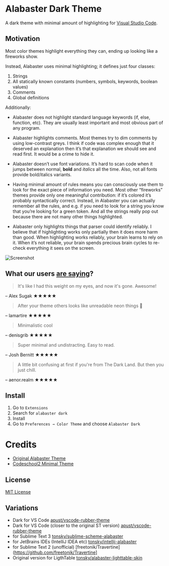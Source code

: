 # Alabaster Dark Theme

A dark theme with minimal amount of highlighting for
[Visual Studio Code](http://code.visualstudio.com).

## Motivation

Most color themes highlight everything they can, ending up looking like a
fireworks show.

Instead, Alabaster uses minimal highlighting; it defines just four classes:

1. Strings
2. All statically known constants (numbers, symbols, keywords, boolean values)
3. Comments
4. Global definitions

Additionally:

- Alabaster does not highlight standard language keywords (if, else, function,
  etc). They are usually least important and most obvious part of any program.

- Alabaster highlights comments. Most themes try to dim comments by using
  low-contrast greys. I think if code was complex enough that it deserved an
  explanation then it’s that explanation we should see and read first. It would
  be a crime to hide it.

- Alabaster doesn’t use font variations. It’s hard to scan code when it jumps
  between normal, **bold** and _italics_ all the time. Also, not all fonts
  provide bold/italics variants.

- Having minimal amount of rules means you can consciously use them to look for
  the exact piece of information you need. Most other “fireworks” themes provide
  only one meaningful contribution: if it’s colored it’s probably syntactically
  correct. Instead, in Alabaster you can actually remember all the rules, and
  e.g. if you need to look for a string you know that you’re looking for a green
  token. And all the strings really pop out because there are not many other
  things highlighted.

- Alabaster only highlights things that parser could identify reliably. I
  believe that if highlighting works only partially then it does more harm than
  good. When highlighting works reliably, your brain learns to rely on it. When
  it’s not reliable, your brain spends precious brain cycles to re-check
  everything it sees on the screen.

![Screenshot](https://raw.githubusercontent.com/tonsky/vscode-theme-alabaster/master/screenshot.png)

## What our users [are saying](https://marketplace.visualstudio.com/items?itemName=tonsky.theme-alabaster&ssr=false#review-details)?

> It's like I had this weight on my eyes, and now it's gone. Awesome!

– Alex Sugak ★★★★★

> After your theme others looks like unreadable neon things 🤯

– lamartire ★★★★★

> Minimalistic cool

– denisgrib ★★★★★

> Super minimal and undistracting. Easy to read.

– Josh Bernitt ★★★★★

> A little bit confusing at first if you're from The Dark Land. But then you
> just chill.

– aenor.realm ★★★★★

## Install

1. Go to `Extensions`
2. Search for `alabaster dark`
3. Install
4. Go to `Preferences → Color Theme` and choose `Alabaster Dark`

# Credits

- [Original Alabaster Theme](https://github.com/tonsky/sublime-scheme-alabaster)
- [Codeschool2 Minimal Theme](https://github.com/bernik/vscode-theme-codeschool2-minimal)

## License

[MIT License](https://github.com/tonsky/vscode-theme-alabaster/blob/master/./LICENSE.txt)

## Variations

- Dark for VS Code
  [apust/vscode-rubber-theme](https://github.com/apust/vscode-rubber-theme)
- Dark for VS Code (closer to the original ST version)
  [apust/vscode-rubber-theme](https://github.com/gargakshit/vscode-theme-alabaster.dark)
- for Sublime Text 3
  [tonsky/sublime-scheme-alabaster](https://github.com/tonsky/sublime-scheme-alabaster)
- for JetBrains IDEs (IntelliJ IDEA etc)
  [tonsky/intellij-alabaster](https://github.com/tonsky/intellij-alabaster)
- for Sublime Text 2 (unofficial)
  [freetonik/Travertine](https://github.com/freetonik/Travertine]
- Original version for LigthTable
  [tonsky/alabaster-lighttable-skin](https://github.com/tonsky/alabaster-lighttable-skin)
